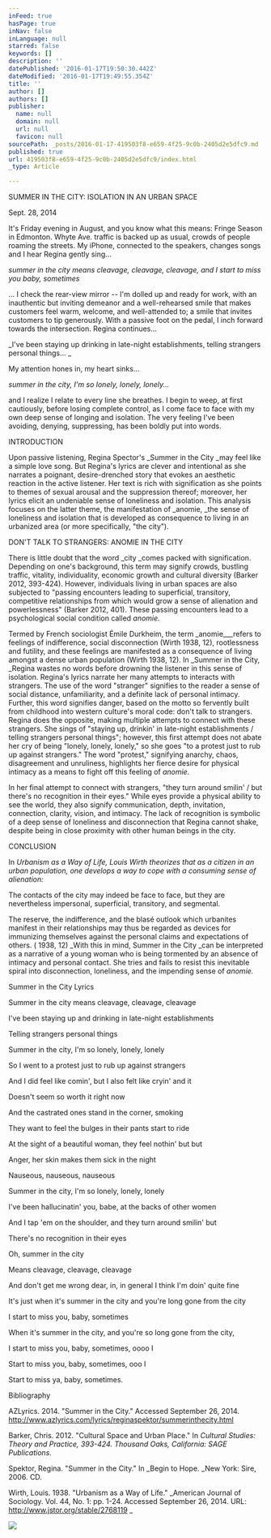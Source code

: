 ```yaml
---
inFeed: true
hasPage: true
inNav: false
inLanguage: null
starred: false
keywords: []
description: ''
datePublished: '2016-01-17T19:50:30.442Z'
dateModified: '2016-01-17T19:49:55.354Z'
title: ''
author: []
authors: []
publisher:
  name: null
  domain: null
  url: null
  favicon: null
sourcePath: _posts/2016-01-17-419503f8-e659-4f25-9c0b-2405d2e5dfc9.md
published: true
url: 419503f8-e659-4f25-9c0b-2405d2e5dfc9/index.html
_type: Article

---
```

SUMMER
IN THE CITY: ISOLATION IN AN URBAN SPACE

Sept. 28, 2014

It's
Friday evening in August, and you know what this means: Fringe Season in
Edmonton. Whyte Ave. traffic is backed up as usual, crowds of people roaming
the streets. My iPhone, connected to the speakers, changes songs and I hear
Regina gently sing... 

_summer in the city
means cleavage, cleavage, cleavage, and I start to miss you baby, sometimes_

...
I check the rear-view mirror -- I'm dolled up and ready for work, with an
inauthentic but inviting demeanor and a well-rehearsed smile that makes
customers feel warm, welcome, and well-attended to; a smile that invites
customers to tip generously. With a passive foot on the pedal, I inch forward
towards the intersection. Regina continues... 

_I've
been staying up drinking in late-night establishments, telling strangers personal
things... _

My attention hones in, my heart sinks... 

_summer in the city, I'm so lonely, lonely, lonely..._

and I realize I
relate to every line she breathes. I begin to weep, at first cautiously, before
losing complete control, as I come face to face with my own deep sense of
longing and isolation. The very feeling I've been avoiding, denying,
suppressing, has been boldly put into words.

INTRODUCTION

Upon
passive listening, Regina Spector's _Summer
in the City _may feel like a simple love song. But Regina's lyrics are
clever and intentional as she narrates a poignant, desire-drenched story that evokes
an aesthetic reaction in the active listener. Her text is rich with
signification as she points to themes of sexual arousal and the suppression
thereof; moreover,
her lyrics elicit an undeniable sense of loneliness and isolation. This
analysis focuses on the latter theme, the manifestation of _anomie, _the sense of loneliness and isolation that is developed as
consequence to living in an urbanized area (or more specifically, "the city").

DON'T
TALK TO STRANGERS: ANOMIE IN THE CITY

There
is little doubt that the word _city _comes packed with signification. Depending on one's background, this term may
signify crowds, bustling traffic, vitality, individuality, economic growth and
cultural diversity (Barker 2012, 393-424). However, individuals living in urban
spaces are also subjected to "passing encounters leading to superficial,
transitory, competitive relationships from which would grow a sense of
alienation and powerlessness" (Barker 2012, 401). These passing encounters lead
to a psychological social condition called _anomie._

Termed by French sociologist Émile Durkheim, the term _anomie___refers to feelings of indifference, social disconnection (Wirth 1938, 12),
rootlessness and futility, and these feelings are manifested as a consequence
of living amongst a dense urban population (Wirth 1938, 12). In _Summer in the City, _Regina wastes no
words before drowning the listener in this sense of isolation. Regina's
lyrics narrate her many attempts to interacts with strangers. The use of the
word "stranger" signifies to the reader a sense of social distance,
unfamiliarity, and a definite lack of personal intimacy. Further, this word
signifies danger, based on the motto so fervently built from childhood into
western culture's moral code: don't talk to strangers. Regina does the
opposite, making multiple attempts to connect with these strangers. She sings
of "staying up, drinkin' in late-night establishments / telling strangers personal
things"; however, this first attempt does not abate her cry of being "lonely,
lonely, lonely," so she goes "to a protest just to rub up against strangers."
The word "protest," signifying anarchy, chaos, disagreement and unruliness,
highlights her fierce desire for physical intimacy as a means to fight off this
feeling of _anomie._

In
her final attempt to connect with strangers, "they turn around smilin' / but
there's no recognition in their eyes." While eyes provide a physical ability to
see the world, they also signify communication, depth, invitation, connection,
clarity, vision, and intimacy. The lack of recognition is symbolic of a deep
sense of loneliness and disconnection that Regina cannot shake, despite being
in close proximity with other human beings in the city.

CONCLUSION

In _Urbanism as a Way of Life, Louis
Wirth theorizes that as a citizen in an urban population, one develops a way to
cope with a consuming sense of alienation:_

The contacts of the city may indeed be face to face, but they are
nevertheless impersonal, superficial, transitory, and segmental. 

The
reserve, the indifference, and the blasé outlook which urbanites manifest in
their relationships may thus be regarded as devices for immunizing themselves
against the personal claims and expectations of others. ( 1938, 12) _With
this in mind, Summer in the City _can be
interpreted as a narrative of a young woman who is being tormented by an
absence of intimacy and personal contact. She tries and fails to resist this
inevitable spiral into disconnection, loneliness, and the impending sense of _anomie._

Summer
in the City Lyrics

Summer in the city means cleavage,
cleavage, cleavage

I've been staying up and drinking in
late-night establishments

Telling strangers personal things

Summer in the city, I'm so lonely,
lonely, lonely

So I went to a protest just to rub up
against strangers

And I did feel like comin', but I
also felt like cryin' and it

Doesn't seem so worth it right now

And the castrated ones stand in the
corner, smoking

They want to feel the bulges in their
pants start to ride

At the sight of a beautiful woman,
they feel nothin' but but

Anger, her skin makes them sick in
the night

Nauseous, nauseous, nauseous

Summer in the city, I'm so lonely,
lonely, lonely

I've been hallucinatin' you, babe, at
the backs of other women

And I tap 'em on the shoulder, and
they turn around smilin' but

There's no recognition in their eyes

Oh, summer in the city

Means cleavage, cleavage, cleavage

And don't get me wrong dear, in, in
general I think I'm doin' quite fine

It's just when it's summer in the
city and you're long gone from the city

I start to miss you, baby, sometimes

When it's summer in the city, and
you're so long gone from the city,

I start to miss you, baby, sometimes,
oooo I

Start to miss you, baby, sometimes,
ooo I

Start to miss ya, baby, sometimes.

Bibliography

AZLyrics.
2014\. "Summer in the City." Accessed September 26, 2014\.
http://www.azlyrics.com/lyrics/reginaspektor/summerinthecity.html

Barker,
Chris. 2012\. "Cultural Space and Urban Place." In _Cultural Studies: Theory and Practice, 393-424\. Thousand Oaks, California: SAGE Publications._

Spektor,
Regina. "Summer in the City." In _Begin to
Hope. _New York: Sire, 2006\. CD.

Wirth,
Louis. 1938\. "Urbanism as a Way of Life." _American
Journal of Sociology. Vol. 44, No. 1: pp.
1-24\. Accessed September 26, 2014\. URL: http://www.jstor.org/stable/2768119 _

[][0]

[][1]
![](https://the-grid-user-content.s3-us-west-2.amazonaws.com/98db84aa-ba21-44b0-8e00-95bb7285a90a.jpg)

[0]: http://www.jstor.org/stable/2768119
[1]: 419503f8-e659-4f25-9c0b-2405d2e5dfc9#_ftnref1